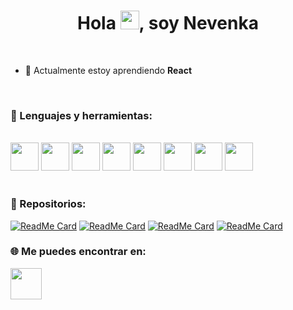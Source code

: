 <h1 align="center">Hola <img src="https://raw.githubusercontent.com/MartinHeinz/MartinHeinz/master/wave.gif" width="30px">, soy Nevenka</h1>

<br/>
 
- 🌱 Actualmente estoy aprendiendo **React**
<!--
**NevenkaVelizM/NevenkaVelizM** is a ✨ _special_ ✨ repository because its `README.md` (this file) appears on your GitHub profile.

Here are some ideas to get you started:

- 🔭 I’m currently working on ...
- 🌱 I’m currently learning ...
- 👯 I’m looking to collaborate on ...
- 🤔 I’m looking for help with ...
- 💬 Ask me about ...
- 📫 How to reach me: ...
- 😄 Pronouns: ...
- ⚡ Fun fact: ...
-->

 <br/>
 
 ### 🔨 Lenguajes y herramientas:
 <br/>
<code><img height="45" src="https://cdn.icon-icons.com/icons2/2107/PNG/512/file_type_vscode_icon_130084.png"></code>
<code><img height="45" src="https://mirayhazlo.com/wp-content/uploads/2018/09/Html5_dise%C3%B1o_web-1.png"></code>
<code><img height="45" src="https://cdn.pixabay.com/photo/2017/08/05/11/16/logo-2582747_1280.png"></code>
<code><img height="45" src="https://img.icons8.com/color/48/000000/javascript.png"></code>
<code><img height="45" src="https://img.icons8.com/color/48/000000/nodejs.png"></code>
<code><img height="45" src="https://img.icons8.com/color/48/000000/git.png"></code>
<code><img height="45" src="https://img.icons8.com/office/45/000000/figma.png"></code>
<code><img height="45" src="https://img.icons8.com/color/48/000000/firebase.png"></code>


<br/>
<br/>

### 👀 Repositorios:
 
[![ReadMe Card](https://github-readme-stats.vercel.app/api/pin/?username=NevenkaVelizM&repo=SCL019-burger-queen&theme=radical "SCL019-burger-queen")](https://github.com/NevenkaVelizM/SCL019-burger-queen)
[![ReadMe Card](https://github-readme-stats.vercel.app/api/pin/?username=NevenkaVelizM&repo=SCL019-social-network&theme=highcontrast "SCL019-social-network")](https://github.com/NevenkaVelizM/SCL019-social-network )
[![ReadMe Card](https://github-readme-stats.vercel.app/api/pin/?username=NevenkaVelizM&repo=SCL019-data-lovers&theme=gotham "SCL019-data-lovers")](https://github.com/NevenkaVelizM/SCL019-data-lovers)
[![ReadMe Card](https://github-readme-stats.vercel.app/api/pin/?username=NevenkaVelizM&repo=SCL019-card-validation&theme=midnight-purple "SCL019-card-validation")](https://github.com/NevenkaVelizM/SCL019-card-validation)


### 🌐 Me puedes encontrar en:
<a href = "https://www.linkedin.com/in/nevenka-v%C3%A9liz-morales-339409233/"><img src="https://img.icons8.com/fluent/48/000000/linkedin.png" style='width: 50px; height:50px'/></a>


